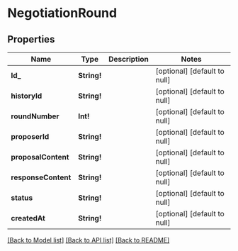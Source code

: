 # NegotiationRound

## Properties
Name | Type | Description | Notes
------------ | ------------- | ------------- | -------------
**Id_** | **String!** |  | [optional] [default to null]
**historyId** | **String!** |  | [optional] [default to null]
**roundNumber** | **Int!** |  | [optional] [default to null]
**proposerId** | **String!** |  | [optional] [default to null]
**proposalContent** | **String!** |  | [optional] [default to null]
**responseContent** | **String!** |  | [optional] [default to null]
**status** | **String!** |  | [optional] [default to null]
**createdAt** | **String!** |  | [optional] [default to null]

[[Back to Model list]](../README.md#documentation-for-models) [[Back to API list]](../README.md#documentation-for-api-endpoints) [[Back to README]](../README.md)


